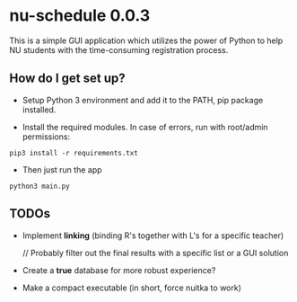 # nu-schedule 0.0.3 #

This is a simple GUI application which utilizes the power of Python to help NU students with the time-consuming registration process.

## How do I get set up? ##

* Setup Python 3 environment and add it to the PATH, pip package installed.

* Install the required modules. In case of errors, run with root/admin permissions:
```
pip3 install -r requirements.txt
```

* Then just run the app
```
python3 main.py
```

## TODOs ##

* Implement __linking__ (binding R's together with L's for a specific teacher) 

	// Probably filter out the final results with a specific list or a GUI solution

* Create a __true__ database for more robust experience?
	 
* Make a compact executable (in short, force nuitka to work)
